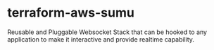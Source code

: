 # terraform-aws-sumu
Reusable and Pluggable Websocket Stack that can be hooked to any application to make it interactive and provide realtime capability.
